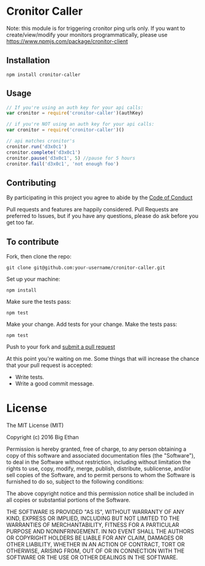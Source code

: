 # Cronitor Caller

Note: this module is for triggering cronitor ping urls only. If you want to
create/view/modify your monitors programmatically, please use https://www.npmjs.com/package/cronitor-client

## Installation

`npm install cronitor-caller`

## Usage

```javascript
// If you're using an auth key for your api calls:
var cronitor = require('cronitor-caller')(authKey)

// if you're NOT using an auth key for your api calls:
var cronitor = require('cronitor-caller')()

// api matches cronitor's
cronitor.run('d3x0c1')
cronitor.complete('d3x0c1')
cronitor.pause('d3x0c1', 5) //pause for 5 hours
cronitor.fail('d3x0c1', 'not enough foo')
```

## Contributing

By participating in this project you agree to abide by the [Code of Conduct](http://contributor-covenant.org/version/1/3/0/)

Pull requests and features are happily considered.  Pull Requests are preferred to Issues, but if you have any questions, please do ask before you get too far.

## To contribute

Fork, then clone the repo:

    git clone git@github.com:your-username/cronitor-caller.git

Set up your machine:

    npm install

Make sure the tests pass:

    npm test

Make your change. Add tests for your change. Make the tests pass:

    npm test


Push to your fork and [submit a pull request]( https://github.com/bigethan/cronitor-caller/compare/)

At this point you're waiting on me. Some things that will increase the chance that your pull request is accepted:

* Write tests.
* Write a good commit message.

# License

The MIT License (MIT)

Copyright (c) 2016 Big Ethan

Permission is hereby granted, free of charge, to any person obtaining a copy
of this software and associated documentation files (the "Software"), to deal
in the Software without restriction, including without limitation the rights
to use, copy, modify, merge, publish, distribute, sublicense, and/or sell
copies of the Software, and to permit persons to whom the Software is
furnished to do so, subject to the following conditions:

The above copyright notice and this permission notice shall be included in all
copies or substantial portions of the Software.

THE SOFTWARE IS PROVIDED "AS IS", WITHOUT WARRANTY OF ANY KIND, EXPRESS OR
IMPLIED, INCLUDING BUT NOT LIMITED TO THE WARRANTIES OF MERCHANTABILITY,
FITNESS FOR A PARTICULAR PURPOSE AND NONINFRINGEMENT. IN NO EVENT SHALL THE
AUTHORS OR COPYRIGHT HOLDERS BE LIABLE FOR ANY CLAIM, DAMAGES OR OTHER
LIABILITY, WHETHER IN AN ACTION OF CONTRACT, TORT OR OTHERWISE, ARISING FROM,
OUT OF OR IN CONNECTION WITH THE SOFTWARE OR THE USE OR OTHER DEALINGS IN THE
SOFTWARE.
